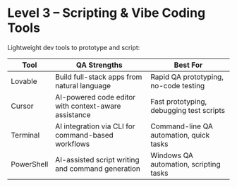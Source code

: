 # Level 3 – Scripting & Vibe Coding Tools

Lightweight dev tools to prototype and script:

| Tool       | QA Strengths                                               | Best For                                   |
| ---------- | ---------------------------------------------------------- | ------------------------------------------ |
| Lovable    | Build full-stack apps from natural language                | Rapid QA prototyping, no-code testing       |
| Cursor     | AI-powered code editor with context-aware assistance       | Fast prototyping, debugging test scripts    |
| Terminal   | AI integration via CLI for command-based workflows         | Command-line QA automation, quick tasks     |
| PowerShell | AI-assisted script writing and command generation          | Windows QA automation, scripting tasks      |
